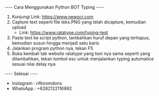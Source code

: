 ---- Cara Menggunakan Python BOT Typing ----

1. Kunjungi Link: https://www.newocr.com
2. Capture text seperti file teks.PNG yang telah dicapture, kemudian upload
	* Link: https://www.ratatype.com/typing-test
3. Paste text ke script python, tambahkan huruf depan yang terhapus, 
   kemudian susun hingga menjadi satu baris
4. Jalankan program python nya, tekan F5
5. Buka kembali tab website ratatype yang text nya sama seperti yang ditambahkan, 
   tekan tombol esc untuk menjalankan typing automatice sesuai nilai delay nya

---- Selesai ----

- Instagram 	: rifkiromdons
- WhatsApp	: +6282122116992